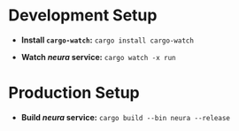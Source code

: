 



# Development Setup

* **Install `cargo-watch`:** ```cargo install cargo-watch```

* **Watch _neura_ service:** ```cargo watch -x run```

# Production Setup

* **Build _neura_ service:** ```cargo build --bin neura --release```